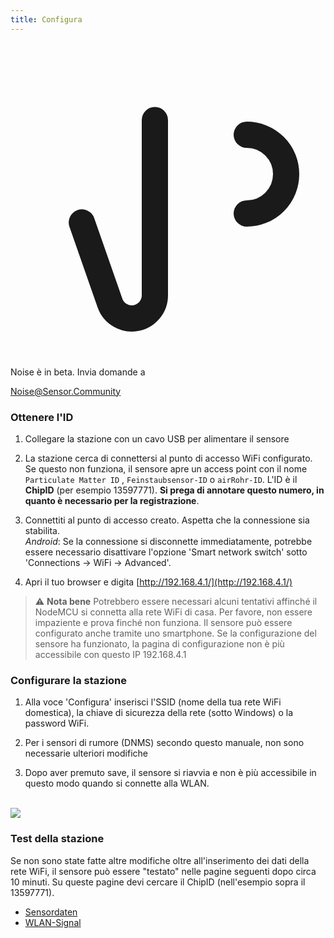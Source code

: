 ```yaml
---
title: Configura
---
```


  <div class="max-w-screen-xl mx-auto pb-5">
      <div class="p-2 rounded-lg bg-indigo-100 shadow-lg sm:p-3">
      <div class="flex items-center">
            <span class="p-2 rounded-lg bg-indigo-500">
              <svg class="h-8 w-8 text-white" fill="none" viewBox="0 0 24 24" stroke="currentColor">
                <path stroke-linecap="round" stroke-linejoin="round" stroke-width="2" d="M11 5.882V19.24a1.76 1.76 0 01-3.417.592l-2.147-6.15M18 13a3 3 0 100-6M5. 436 13.683A4.001 4.001 0 017 6h1.832c4.1 0 7.625-1.234 9.168-3v14c-1.543-1.766-5.067-3-9.168-3H7a3.988 3.988 0 01-1.564-.317z" />
              </svg>
            </span>
        <div class="flex flex-wrap">
          <div class="flex-wrap flex">
            <p class="pt-1 text-indigo-700 font-medium">
                Noise è in beta. Invia domande a</p>
          <a href="mailto:Noise@Sensor.Community" class="ml-1 font-medium underline text-white hover:text-yellow-600">
                  Noise@Sensor.Community</a>
          </div>
           </div>
      </div>
    </div>
  </div>

### Ottenere l'ID
1. Collegare la stazione con un cavo USB per alimentare il sensore

2. La stazione cerca di connettersi al punto di accesso WiFi configurato. Se questo non funziona, il sensore apre un access point con il nome `Particulate Matter ID` , `Feinstaubsensor-ID` o `airRohr-ID`. L'ID è il **ChipID** (per esempio 13597771). **Si prega di annotare questo numero, in quanto è necessario per la registrazione**.

3. Connettiti al punto di accesso creato. Aspetta che la connessione sia stabilita.<br>*Android*: Se la connessione si disconnette immediatamente, potrebbe essere necessario disattivare l'opzione 'Smart network switch' sotto 'Connections -> WiFi -> Advanced'.

4. Apri il tuo browser e digita [http://192.168.4.1/](http://192.168.4.1/)

> ⚠️ **Nota bene** Potrebbero essere necessari alcuni tentativi affinché il NodeMCU si connetta alla rete WiFi di casa. Per favore, non essere impaziente e prova finché non funziona. Il sensore può essere configurato anche tramite uno smartphone. Se la configurazione del sensore ha funzionato, la pagina di configurazione non è più accessibile con questo IP 192.168.4.1

### Configurare la stazione
1. Alla voce 'Configura' inserisci l'SSID (nome della tua rete WiFi domestica), la chiave di sicurezza della rete (sotto Windows) o la password WiFi.

2. Per i sensori di rumore (DNMS) secondo questo manuale, non sono necessarie ulteriori modifiche

3. Dopo aver premuto save, il sensore si riavvia e non è più accessibile in questo modo quando si connette alla WLAN.

<br>

<img src="../docs/airrohr_config_initial.jpg" loading="lazy"/>
<br>

### Test della stazione
Se non sono state fatte altre modifiche oltre all'inserimento dei dati della rete WiFi, il sensore può essere "testato" nelle pagine seguenti dopo circa 10 minuti. Su queste pagine devi cercare il ChipID (nell'esempio sopra il 13597771).

* [Sensordaten](www.madavi.de/sensor/graph.php)
* [WLAN-Signal](www.madavi.de/sensor/signal.php) 
        


 

